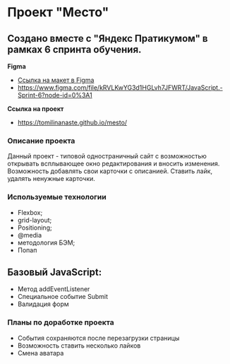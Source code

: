 # Проект "Место"

 ## Создано вместе с "Яндекс Пратикумом" в рамках 6 спринта обучения.

 **Figma**

* [Ссылка на макет в Figma](https://www.figma.com/file/5S2WSbEFL6awjVWJ0NWL8Q/Sprint-3_-Russia-_-desktop-mobile?node-id=28503%3A0)
* https://www.figma.com/file/kRVLKwYG3d1HGLvh7JFWRT/JavaScript.-Sprint-6?node-id=0%3A1

**Ссылка на проект**
* https://tomilinanaste.github.io/mesto/

 ### Описание проекта
 Данный проект - типовой одностраничный сайт с возможностью открывать всплывающее окно редактирования и вносить изменения.
 Возможность добавлять свои карточки с описанией. Ставить лайк, удалять ненужные карточки.

### Используемые технологии
* Flexbox;
* grid-layout;
* Positioning;
* @media
* методология БЭМ;
* Попап
## Базовый JavaScript:
* Метод addEventListener
* Специальное событие Submit
* Валидация форм

### Планы по доработке проекта
* События сохраняются после перезагрузки страницы
* Возможность ставить несколько лайков
* Смена аватара
